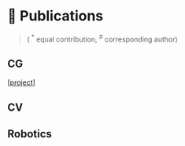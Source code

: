 
# 📝 Publications

> ( <sup>*</sup> equal contribution, <sup>#</sup> corresponding author)

## CG

[<a href="https://kikato.github.io/projects/vividex.html" target="_blank" rel="noopener">project</a>]

## CV



## Robotics


